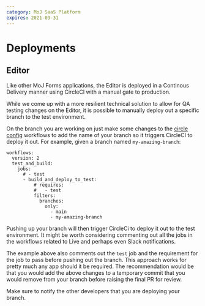 ```yaml
---
category: MoJ SaaS Platform
expires: 2021-09-31
---
```


# Deployments

## Editor

Like other MoJ Forms applications, the Editor is deployed in a Continous Delivery manner using CircleCI with a manual gate to production.

While we come up with a more resilient technical solution to allow for QA testing changes on the Editor, it is possible to manually deploy out a specific branch to the test environment.

On the branch you are working on just make some changes to the [circle config](https://github.com/ministryofjustice/fb-editor/blob/main/.circleci/config.yml#L111) workflows to add the name of your branch so it triggers CircleCI to deploy it out. For example, given a branch named `my-amazing-branch`:

```
workflows:
  version: 2
  test_and_build:
    jobs:
      # - test
      - build_and_deploy_to_test:
          # requires:
          #   - test
          filters:
            branches:
              only:
                - main
                - my-amazing-branch
```

Pushing up your branch will then trigger CircleCi to deploy it out to the test environment. It might be worth considering commenting out all the jobs in the workflows related to Live and perhaps even Slack notifications.

The example above also comments out the `test` job and the requirement for the job to pass before pushing out the branch. This approach works for pretty much any app should it be required. The recommendation would be that you would add the above changes to a temporary commit that you would remove from your branch before raising the final PR for review.

Make sure to notify the other developers that you are deploying your branch.
